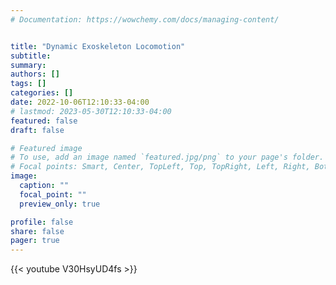 ```yaml
---
# Documentation: https://wowchemy.com/docs/managing-content/


title: "Dynamic Exoskeleton Locomotion"
subtitle: 
summary: 
authors: []
tags: []
categories: []
date: 2022-10-06T12:10:33-04:00
# lastmod: 2023-05-30T12:10:33-04:00
featured: false
draft: false

# Featured image
# To use, add an image named `featured.jpg/png` to your page's folder.
# Focal points: Smart, Center, TopLeft, Top, TopRight, Left, Right, BottomLeft, Bottom, BottomRight.
image:
  caption: ""
  focal_point: ""
  preview_only: true

profile: false
share: false
pager: true
---
```




{{< youtube V30HsyUD4fs >}}